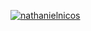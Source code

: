 [![nathanielnicos](https://circleci.com/gh/nathanielnicos/MovieApp.svg?style=svg)](https://circleci.com/gh/nathanielnicos/MovieApp)
